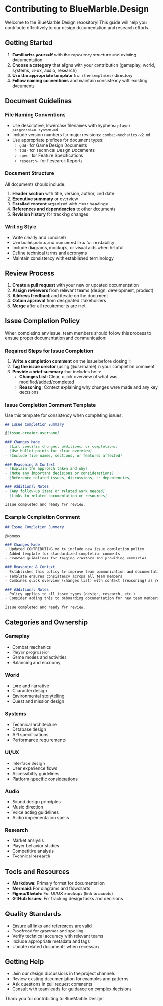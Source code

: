 # Contributing to BlueMarble.Design

Welcome to the BlueMarble.Design repository! This guide will help you contribute effectively to our design documentation and research efforts.

## Getting Started

1. **Familiarize yourself** with the repository structure and existing documentation
2. **Choose a category** that aligns with your contribution (gameplay, world, systems, ui-ux, audio, research)
3. **Use the appropriate template** from the `templates/` directory
4. **Follow naming conventions** and maintain consistency with existing documents

## Document Guidelines

### File Naming Conventions

- Use descriptive, lowercase filenames with hyphens: `player-progression-system.md`
- Include version numbers for major revisions: `combat-mechanics-v2.md`
- Use appropriate prefixes for document types:
  - `gdd-` for Game Design Documents
  - `tdd-` for Technical Design Documents
  - `spec-` for Feature Specifications
  - `research-` for Research Reports

### Document Structure

All documents should include:

1. **Header section** with title, version, author, and date
2. **Executive summary** or overview
3. **Detailed content** organized with clear headings
4. **References and dependencies** to other documents
5. **Revision history** for tracking changes

### Writing Style

- Write clearly and concisely
- Use bullet points and numbered lists for readability
- Include diagrams, mockups, or visual aids when helpful
- Define technical terms and acronyms
- Maintain consistency with established terminology

## Review Process

1. **Create a pull request** with your new or updated documentation
2. **Assign reviewers** from relevant teams (design, development, product)
3. **Address feedback** and iterate on the document
4. **Obtain approval** from designated stakeholders
5. **Merge** after all requirements are met

## Issue Completion Policy

When completing any issue, team members should follow this process to ensure proper documentation and communication:

### Required Steps for Issue Completion

1. **Write a completion comment** on the issue before closing it
2. **Tag the issue creator** (using @username) in your completion comment
3. **Provide a brief summary** that includes both:
   - **Changes List**: Clear, quick overview of what was modified/added/completed
   - **Reasoning**: Context explaining why changes were made and any key decisions

### Issue Completion Comment Template

Use this template for consistency when completing issues:

```markdown
## Issue Completion Summary

@[issue-creator-username] 

### Changes Made
- [List specific changes, additions, or completions]
- [Use bullet points for clear overview]
- [Include file names, sections, or features affected]

### Reasoning & Context
- [Explain the approach taken and why]
- [Note any important decisions or considerations]
- [Reference related issues, discussions, or dependencies]

### Additional Notes
- [Any follow-up items or related work needed]
- [Links to related documentation or resources]

Issue completed and ready for review.
```

### Example Completion Comment

```markdown
## Issue Completion Summary

@Nomoos 

### Changes Made
- Updated CONTRIBUTING.md to include new issue completion policy
- Added template for standardized completion comments
- Created guidelines for tagging creators and providing summaries

### Reasoning & Context
- Established this policy to improve team communication and documentation
- Template ensures consistency across all team members
- Combines quick overview (changes list) with context (reasoning) as requested

### Additional Notes
- Policy applies to all issue types (design, research, etc.)
- Consider adding this to onboarding documentation for new team members

Issue completed and ready for review.
```

## Categories and Ownership

### Gameplay
- Combat mechanics
- Player progression
- Game modes and activities
- Balancing and economy

### World
- Lore and narrative
- Character design
- Environmental storytelling
- Quest and mission design

### Systems
- Technical architecture
- Database design
- API specifications
- Performance requirements

### UI/UX
- Interface design
- User experience flows
- Accessibility guidelines
- Platform-specific considerations

### Audio
- Sound design principles
- Music direction
- Voice acting guidelines
- Audio implementation specs

### Research
- Market analysis
- Player behavior studies
- Competitive analysis
- Technical research

## Tools and Resources

- **Markdown**: Primary format for documentation
- **Mermaid**: For diagrams and flowcharts
- **Figma/Sketch**: For UI/UX mockups (link to assets)
- **GitHub Issues**: For tracking design tasks and decisions

## Quality Standards

- Ensure all links and references are valid
- Proofread for grammar and spelling
- Verify technical accuracy with relevant teams
- Include appropriate metadata and tags
- Update related documents when necessary

## Getting Help

- Join our design discussions in the project channels
- Review existing documentation for examples and patterns
- Ask questions in pull request comments
- Consult with team leads for guidance on complex decisions

Thank you for contributing to BlueMarble.Design!